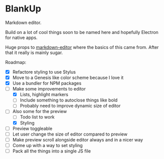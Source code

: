 # BlankUp

Markdown editor.

Build on a lot of cool things soon to be named here and hopefully Electron for native apps.

Huge props to [markdown-editor](https://github.com/jbt/markdown-editor) where the basics of this came from. After that it really is mainly sugar.

Roadmap:

- [x] Refactore styling to use Stylus
- [x] Move to a Genesis like color scheme because I love it
- [x] Use a bundler for NPM packages
- [ ] Make some improvements to editor
 	- [x] Lists, highlight markers
 	- [ ] Include something to autoclose things like bold
 	- [ ] Probably need to improve dynamic size of editor
- [ ] Also some for the preview
	- [ ] Todo list to work
	- [x] Styling
- [ ] Preview toggleable
- [ ] Let user change the size of editor compared to preview
- [ ] Make preview scroll alongside editor always and in a nicer way
- [ ] Come up with a way to set styling
- [ ] Pack all the things into a single JS file
